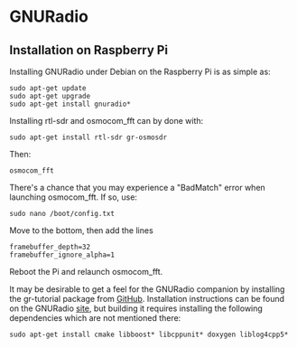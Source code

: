 # GNURadio
## Installation on Raspberry Pi
Installing GNURadio under Debian on the Raspberry Pi is as simple as:
```
sudo apt-get update
sudo apt-get upgrade
sudo apt-get install gnuradio*
```

Installing rtl-sdr and osmocom_fft can by done with:
```
sudo apt-get install rtl-sdr gr-osmosdr
```

Then:
```
osmocom_fft
```
There's a chance that you may experience a "BadMatch" error when launching osmocom_fft. If so, use:
```
sudo nano /boot/config.txt
```
Move to the bottom, then add the lines
```
framebuffer_depth=32
framebuffer_ignore_alpha=1
```
Reboot the Pi and relaunch osmocom_fft.




It may be desirable to get a feel for the GNURadio companion by installing the gr-tutorial package from [GitHub][1]. Installation instructions can be found on the GNURadio [site][2], but building it requires installing the following dependencies which are not mentioned there:
```
sudo apt-get install cmake libboost* libcppunit* doxygen liblog4cpp5*
```

[1]: https://github.com/gnuradio/gr-tutorial
[2]: http://gnuradio.org/redmine/projects/gnuradio/wiki/Guided_Tutorial_GRC
